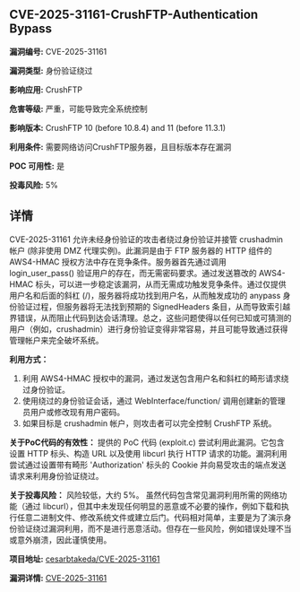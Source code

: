 ## CVE-2025-31161-CrushFTP-Authentication Bypass

**漏洞编号:** CVE-2025-31161

**漏洞类型:** 身份验证绕过

**影响应用:** CrushFTP

**危害等级:** 严重，可能导致完全系统控制

**影响版本:** CrushFTP 10 (before 10.8.4) and 11 (before 11.3.1)

**利用条件:** 需要网络访问CrushFTP服务器，且目标版本存在漏洞

**POC 可用性:** 是

**投毒风险:** 5%

## 详情

CVE-2025-31161 允许未经身份验证的攻击者绕过身份验证并接管 crushadmin 帐户 (除非使用 DMZ 代理实例)。此漏洞是由于 FTP 服务器的 HTTP 组件的 AWS4-HMAC 授权方法中存在竞争条件。服务器首先通过调用 login_user_pass() 验证用户的存在，而无需密码要求。通过发送篡改的 AWS4-HMAC 标头，可以进一步稳定该漏洞，从而无需成功触发竞争条件。通过仅提供用户名和后面的斜杠 (/)，服务器将成功找到用户名，从而触发成功的 anypass 身份验证过程，但服务器将无法找到预期的 SignedHeaders 条目，从而导致索引越界错误，从而阻止代码到达会话清理。总之，这些问题使得以任何已知或可猜测的用户（例如，crushadmin）进行身份验证变得非常容易，并且可能导致通过获得管理帐户来完全破坏系统。

**利用方式：**

1.  利用 AWS4-HMAC 授权中的漏洞，通过发送包含用户名和斜杠的畸形请求绕过身份验证。
2.  使用绕过的身份验证会话，通过 WebInterface/function/ 调用创建新的管理员用户或修改现有用户密码。
3.  如果目标是 crushadmin 帐户，则攻击者可以完全控制 CrushFTP 系统。

**关于PoC代码的有效性：**
提供的 PoC 代码 (exploit.c) 尝试利用此漏洞。它包含设置 HTTP 标头、构造 URL 以及使用 libcurl 执行 HTTP 请求的功能。漏洞利用尝试通过设置带有畸形 'Authorization' 标头的 Cookie 并向易受攻击的端点发送请求来利用身份验证绕过。

**关于投毒风险：**
风险较低，大约 5%。 虽然代码包含常见漏洞利用所需的网络功能（通过 libcurl），但其中未发现任何明显的恶意或不必要的操作，例如下载和执行任意二进制文件、修改系统文件或建立后门。代码相对简单，主要是为了演示身份验证绕过漏洞利用，而不是进行恶意活动。但存在一些风险，例如错误处理不当或意外崩溃，因此谨慎使用。

**项目地址:** [cesarbtakeda/CVE-2025-31161](https://github.com/cesarbtakeda/CVE-2025-31161)

**漏洞详情:** [CVE-2025-31161](https://nvd.nist.gov/vuln/detail/CVE-2025-31161)